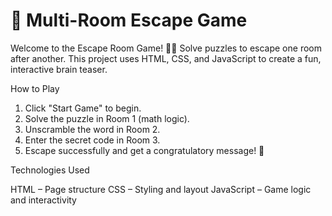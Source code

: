 # 🔐 Multi-Room Escape Game

Welcome to the Escape Room Game! 🕵️‍♀️ Solve puzzles to escape one room after another. This project uses HTML, CSS, and JavaScript to create a fun, interactive brain teaser.

 How to Play

1. Click "Start Game" to begin.
2. Solve the puzzle in Room 1 (math logic).
3. Unscramble the word in Room 2.
4. Enter the secret code in Room 3.
5. Escape successfully and get a congratulatory message! 🎉



 Technologies Used

HTML – Page structure
CSS – Styling and layout
JavaScript – Game logic and interactivity



